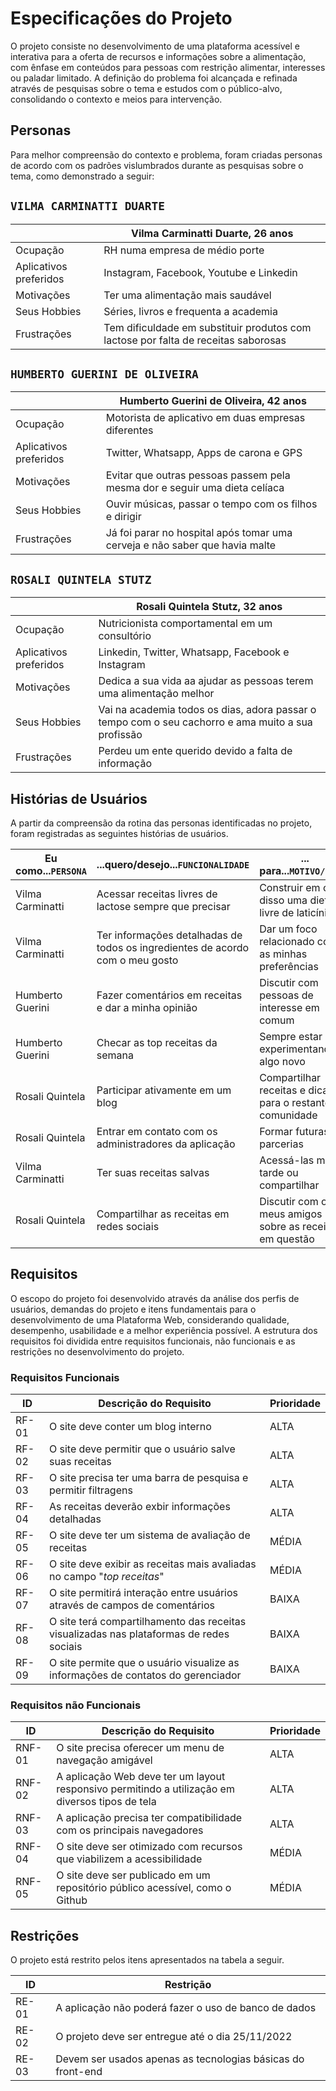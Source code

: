 # Especificações do Projeto

O projeto consiste no desenvolvimento de uma plataforma acessível e interativa para a oferta de recursos e informações sobre a alimentação, com ênfase em conteúdos para pessoas com restrição alimentar, interesses ou paladar limitado. A definição do problema foi alcançada e refinada através de pesquisas sobre o tema e estudos com o público-alvo, consolidando o contexto e meios para intervenção.

## Personas

Para melhor compreensão do contexto e problema, foram criadas personas de acordo com os padrões vislumbrados durante as pesquisas sobre o tema, como demonstrado a seguir: 

## `VILMA CARMINATTI DUARTE`

|| Vilma Carminatti Duarte, 26 anos |
| ------------------------------------------------------------------------------------------------------------------------ | ---------------------------------------------------------------------------------------------------------------------- |
| Ocupação | RH numa empresa de médio porte |
| Aplicativos preferidos | Instagram, Facebook, Youtube e Linkedin |
| Motivações |Ter uma alimentação mais saudável |
| Seus Hobbies | Séries, livros e frequenta a academia |
| Frustrações | Tem dificuldade em substituir produtos com lactose por falta de receitas saborosas |

## `HUMBERTO GUERINI DE OLIVEIRA`

|| Humberto Guerini de Oliveira, 42 anos |
| ------------------------------------------------------------------------------------------------------------------------ | ---------------------------------------------------------------------------------------------------------------------- |
| Ocupação | Motorista de aplicativo em duas empresas diferentes |
| Aplicativos preferidos | Twitter, Whatsapp, Apps de carona e GPS |
| Motivações | Evitar que outras pessoas passem pela mesma dor e seguir uma dieta celíaca |
| Seus Hobbies | Ouvir músicas, passar o tempo com os filhos e dirigir |
| Frustrações | Já foi parar no hospital após tomar uma cerveja e não saber que havia malte |

## `ROSALI QUINTELA STUTZ`

|| Rosali Quintela Stutz, 32 anos                                                                                      |
| ------------------------------------------------------------------------------------------------------------------------ | ---------------------------------------------------------------------------------------------------------------------- |
| Ocupação | Nutricionista comportamental em um consultório |
| Aplicativos preferidos | Linkedin, Twitter, Whatsapp, Facebook e Instagram |
| Motivações | Dedica a sua vida aa ajudar as pessoas terem uma alimentação melhor |
| Seus Hobbies | Vai na academia todos os dias, adora passar o tempo com o seu cachorro e ama muito a sua profissão |
| Frustrações | Perdeu um ente querido devido a falta de informação |

## Histórias de Usuários

A partir da compreensão da rotina das personas identificadas no projeto, foram registradas as seguintes histórias de usuários.

| Eu como...`PERSONA`      | ...quero/desejo...`FUNCIONALIDADE`                                                                                              | ... para...`MOTIVO/VALOR`                                                                                |
| ------------------------ | ------------------------------------------------------------------------------------------------------------------------------- | -------------------------------------------------------------------------------------------------------- |
| Vilma Carminatti         | Acessar receitas livres de lactose sempre que precisar | Construir em cima disso uma dieta livre de laticínios |
| Vilma Carminatti         | Ter informações detalhadas de todos os ingredientes de acordo com o meu gosto | Dar um foco relacionado com as minhas preferências |
| Humberto Guerini         | Fazer comentários em receitas e dar a minha opinião | Discutir com pessoas de interesse em comum |
| Humberto Guerini         | Checar as top receitas da semana | Sempre estar experimentando algo novo |
| Rosali Quintela          | Participar ativamente em um blog | Compartilhar receitas e dicas para o restante da comunidade |
| Rosali Quintela          | Entrar em contato com os administradores da aplicação | Formar futuras parcerias |
| Vilma Carminatti         | Ter suas receitas salvas | Acessá-las mais tarde ou compartilhar |
| Rosali Quintela          | Compartilhar as receitas em redes sociais | Discutir com os meus amigos sobre as receitas em questão |

## Requisitos

O escopo do projeto foi desenvolvido através da análise dos perfis de usuários, demandas do projeto e itens fundamentais para o desenvolvimento de uma Plataforma Web, considerando qualidade, desempenho, usabilidade e a melhor experiência possível. A estrutura dos requisitos foi dividida entre requisitos funcionais, não funcionais e as restrições no desenvolvimento do projeto.

### Requisitos Funcionais

|ID | Descrição do Requisito | Prioridade |
|------|-----------------------------------------|----|
|RF-01| O site deve conter um blog interno                                                      | ALTA  |
|RF-02| O site deve permitir que o usuário salve suas receitas                                  | ALTA  |
|RF-03| O site precisa ter uma barra de pesquisa e permitir filtragens                          | ALTA  |
|RF-04| As receitas deverão exbir informações detalhadas                                        | ALTA  | 
|RF-05| O site deve ter um sistema de avaliação de receitas                                     | MÉDIA |
|RF-06| O site deve exibir as receitas mais avaliadas no campo "*top receitas*"                 | MÉDIA |
|RF-07| O site permitirá interação entre usuários através de campos de comentários              | BAIXA |
|RF-08| O site terá compartilhamento das receitas visualizadas nas plataformas de redes sociais | BAIXA |
|RF-09| O site permite que o usuário visualize as informações de contatos do gerenciador        | BAIXA |



### Requisitos não Funcionais

|ID | Descrição do Requisito | Prioridade |
|------|-----------------------------------------|----|
|RNF-01| O site precisa oferecer um menu de navegação amigável                                           | ALTA |
|RNF-02| A aplicação Web deve ter um layout responsivo permitindo a utilização em diversos tipos de tela | ALTA | 
|RNF-03| A aplicação precisa ter compatibilidade com os principais navegadores                           | ALTA |
|RNF-04| O site deve ser otimizado com recursos que viabilizem a acessibilidade                          | MÉDIA |
|RNF-05| O site deve ser publicado em um repositório público acessível, como o Github                    | MÉDIA |


## Restrições

O projeto está restrito pelos itens apresentados na tabela a seguir.

|ID| Restrição                                            |
|--|------------------------------------------------------|
|RE-01| A aplicação não poderá fazer o uso de banco de dados        |
|RE-02| O projeto deve ser entregue até o dia 25/11/2022            |
|RE-03| Devem ser usados apenas as tecnologias básicas do front-end |
